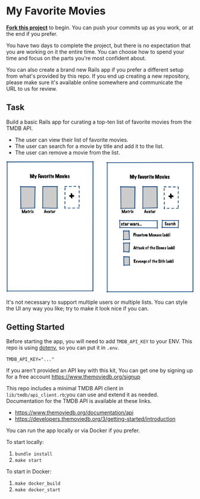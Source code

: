 My Favorite Movies
==================

[**Fork this project**](https://github.com/timuruski/favorite-movies/fork) to begin. You can
push your commits up as you work, or at the end if you prefer.

You have two days to complete the project, but there is no expectation that you are working on it
the entire time. You can choose how to spend your time and focus on the parts you're
most confident about.

You can also create a brand new Rails app if you prefer a different setup from what's provided
by this repo. If you end up creating a new repository, please make sure it's available online
somewhere and communicate the URL to us for review.


Task
-----
Build a basic Rails app for curating a top-ten list of favorite movies from the TMDB API.

 - The user can view their list of favorite movies.
 - The user can search for a movie by title and add it to the list.
 - The user can remove a movie from the list.

![Wireframes](public/wireframes.png)

It's not necessary to support multiple users or multiple lists. You can style the UI any way
you like; try to make it look nice if you can.


Getting Started
---------------
Before starting the app, you will need to add `TMDB_API_KEY` to your ENV. This repo
is using [dotenv](https://github.com/bkeepers/dotenv), so you can put it in `.env`.

```
TMDB_API_KEY="..."
```

If you aren't provided an API key with this kit, You can get one by signing up for a free
account https://www.themoviedb.org/signup

This repo includes a minimal TMDB API client in `lib/tmdb/api_client.rb`;you can use and
extend it as needed. Documentation for the TMDB API is available at these links.
- https://www.themoviedb.org/documentation/api
- https://developers.themoviedb.org/3/getting-started/introduction

You can run the app locally or via Docker if you prefer.

To start locally:
1. `bundle install`
2. `make start`

To start in Docker:
1. `make docker_build`
2. `make docker_start`

